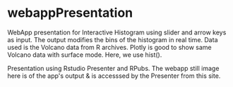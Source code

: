 # webappPresentation
WebApp presentation for Interactive Histogram using slider and arrow keys as input.  The output modifies the bins of the histogram in real time.  Data used is the Volcano data from R archives. Plotly is good to show same Volcano data with surface mode.  Here, we use hist().

Presentation using Rstudio Presenter and RPubs. The webapp still image here is of the app's output & is accesssed by the Presenter from this site.

